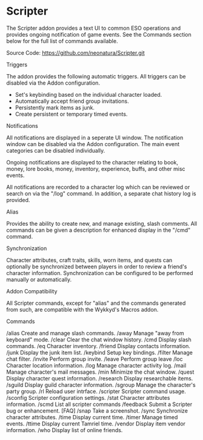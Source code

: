 Scripter
========

The Scripter addon provides a text UI to common ESO operations and provides ongoing notification of game events. See the Commands section below for the full list of commands available.

Source Code: https://github.com/neonatura/Scripter.git

Triggers

The addon provides the following automatic triggers. All triggers can be disabled via the Addon configuration.

- Set's keybinding based on the individual character loaded.
- Automatically accept friend group invitations.
- Persistently mark items as junk.
- Create persistent or temporary timed events.

Notifications

All notifications are displayed in a seperate UI window. The notification window can be disabled via the Addon configuration. The main event categories can be disabled individually.

Ongoing notifications are displayed to the character relating to book, money, lore books, money, inventory, experience, buffs, and other misc events.

All notifications are recorded to a character log which can be reviewed or search on via the "/log" command. In addition, a separate chat history log is provided.

Alias

Provides the ability to create new, and manage existing, slash comments. All commands can be given a description for enhanced display in the "/cmd" command.

Synchronization

Character attributes, craft traits, skills, worn items, and quests can optionally be synchronized between players in order to review a friend's character information. Synchronization can be configured to be performed manually or automatically.

Addon Compatibility

All Scripter commands, except for "alias" and the commands generated from such, are compatible with the Wykkyd's Macros addon.

Commands

/alias Create and manage slash commands.
/away Manage "away from keyboard" mode.
/clear Clear the chat window history.
/cmd Display slash commands.
/eq Character inventory.
/friend Display contacts information.
/junk Display the junk item list.
/keybind Setup key bindings.
/filter Manage chat filter.
/invite Perform group invite.
/leave Perform group leave
/loc Character location information.
/log Manage character activity log.
/mail Manage character's mail messages.
/min Minimize the chat window.
/quest Display character quest information.
/research Display researchable items.
/sguild Display guild character information.
/sgroup Manage the character's party group.
/rl Reload user intrface.
/scripter Scripter command usage.
/sconfig Scripter configuration settings.
/stat Character attributes information.
/scmd List all scripter commands
/feedback Submit a Scripter bug or enhancement. [FAQ]
/snap Take a screenshot.
/sync Synchronize character attributes.
/time Display current time.
/timer Manage timed events.
/ttime Display current Tamriel time.
/vendor Display item vendor information.
/who Display list of online friends.
